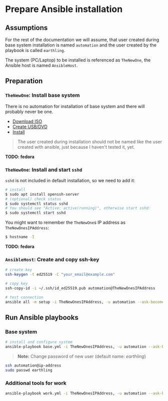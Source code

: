 # Prepare Ansible installation

## Assumptions

For the rest of the documentation we will assume, that user created during
base system installation is named `automation` and the user created by the
playbook is called `earthling`.

The system (PC/Laptop) to be installed is referenced as `TheNewOne`, the Ansible
host is named `AnsibleHost`.

## Preparation

### `TheNewOne`: Install base system

There is no automation for installation of base system and there will probably never be one.

- [Download ISO](https://elementary.io/)
- [Create USB/DVD](https://elementary.io/docs/installation#creating-an-installation-medium)
- [Install](https://elementary.io/docs/installation#choose-operating-system)

> The user created during installation should not be named like the user
created with ansible, just because I haven't tested it, yet.

**TODO: fedora**

### `TheNewOne`: Install and start `sshd`

`sshd` is not included in default installation, so we need to add it:

```bash
# install
$ sudo apt install openssh-server
# (optional) check status
$ sudo systemctl status sshd
# You should see "Active: active(running)", otherwise start sshd:
$ sudo systemctl start sshd
```

You might want to remember the `TheNewOne`s IP address as `TheNewOnesIPAddress`:
```bash
$ hostname -I
```

**TODO: fedora**

### `AnsibleHost`: Create and copy ssh-key

```bash
# create key
ssh-keygen -t ed25519 -C "your_email@example.com"

# copy key
ssh-copy-id -i ~/.ssh/id_ed25519.pub automation@TheNewOnesIPAddress

# test connection
ansible all -m setup -i TheNewOnesIPAddress, -u automation --ask-become-pass
```

## Run Ansible playbooks

### Base system

```bash
# install and configure system
ansible-playbook base.yml -i TheNewOnesIPAddress, -u automation --ask-become-pass
```

> **Note:** Change password of new user (default name: *earthling*)

```bash
ssh automation@ip-address
sudo passwd earthling
```

### Additional tools for work

```bash
ansible-playbook work.yml -i TheNewOnesIPAddress, -u automation --ask-become-pass
```
